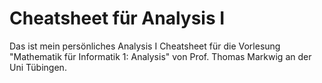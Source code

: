# Cheatsheet für Analysis I

Das ist mein persönliches Analysis I Cheatsheet für die Vorlesung
"Mathematik für Informatik 1: Analysis" von Prof. Thomas Markwig an der Uni Tübingen.

